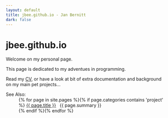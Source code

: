 ```yaml
---
layout: default
title: jbee.github.io - Jan Bernitt
dark: false
---
```


# jbee.github.io

Welcome on my personal page.
<p>This page is dedicated to my adventues in programming.</p>

Read my <a href="/cv/">CV</a>, or have a look at bit of extra documentation and background on my main pet projects...

<dl>
	<dt>See Also:</dt>
	<dd>
		{% for page in site.pages %}{% if page.categories contains 'project' %}
		<a href="{{ page.url }}" title="{{ page.summary }}">{{ page.title }}</a> &nbsp; {{ page.summary }}<br/>
		{% endif %}{% endfor %}
	</dd>
</dl>

<!--
## Posts

{% for page in site.pages %}{% if page.categories contains 'writing' %}<a href="{{ page.url }}" title="{{ page.summary }}">{{ page.title }}</a><br/>{% endif %}{% endfor %}
-->
